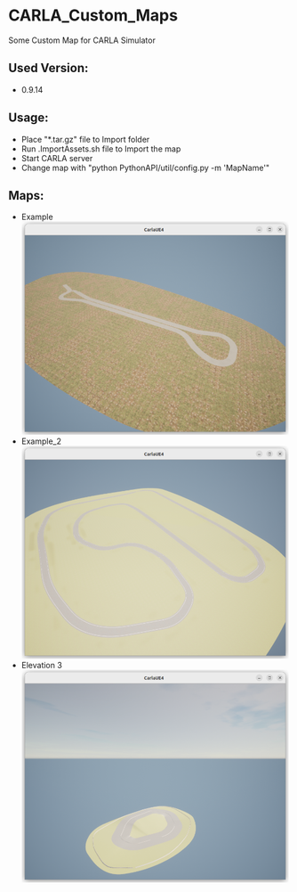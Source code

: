 # CARLA_Custom_Maps
Some Custom Map for CARLA Simulator

## Used Version:
- 0.9.14

## Usage:
- Place "*.tar.gz" file to Import folder
- Run .ImportAssets.sh file to Import the map
- Start CARLA server
- Change map with "python PythonAPI/util/config.py -m 'MapName'"

## Maps:
- Example
![Example map](Images/Example.png)
- Example_2
![Example_2 map](Images/Example_2.png)
- Elevation 3
![Elevation_3 map](Images/Elevation_3.png)


